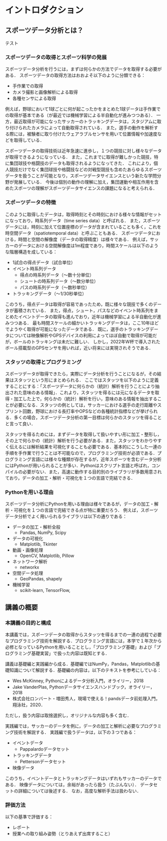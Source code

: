 # イントロダクション

## スポーツデータ分析とは？

テスト

### スポーツデータの取得とスポーツ科学の発展

スポーツデータ分析を行うには，まずは何らかの方法でデータを取得する必要がある．
スポーツデータの取得方法はおおよそ以下のように分類できる：

- 手作業での取得
- カメラ撮影と画像解析による取得
- 各種センサによる取得

例えば，野球において1球ごとに何が起こったかをまとめた1球データは手作業での取得が基本である（が最近では機械学習による半自動化が進みつつある）．
一方，最近取得が可能になったサッカーのトラッキングデータは，スタジアムに取り付けられたカメラによって自動取得されている．
また，選手の動作を解析する際には，被験者に取り付けたウェアラブルセンサを用いて位置情報や加速度などを取得している．

スポーツデータの取得技術は近年急速に進歩し，１つの競技に対し様々なデータが取得できるようになっている．
また，これまでに取得が難しかった競技，特に集団球技や格闘技のデータも取得されるようになってきた．
これにより，個人競技だけでなく集団球技や格闘技などの対戦型競技も含めたあらゆるスポーツデータを扱うことが可能となり，スポーツデータサイエンスという新たな学問分野が発展している．
今後は個別の動作の理解に加え，集団運動や相互作用を含めたスポーツの理解がスポーツデータサイエンスの課題になると考えられる．

### スポーツデータの特徴
このように取得したデータは，取得時刻とその時刻における様々な情報がセットになっており，時系列データ（time series data）と呼ばれる．
また，スポーツデータには，時刻に加えて位置座標のデータが含まれていることも多く，これを時空間データ（spatiotemporal data）と呼ぶこともある．
スポーツデータにおける，時間と空間の解像度（データの取得精度）は様々である．
例えば，サッカーのデータにおける空間解像度は1m程度であり，時間スケールは以下のような階層構造を成している：

- 1試合の得点データ（試合単位）
- イベント時系列データ
    - 得点の時系列データ（〜数十分単位）
    - シュートの時系列データ（〜数分単位）
    - パスの時系列データ（〜数秒単位）
- トラッキングデータ（〜1/30秒単位）

このうち，得点データは取得が容易であったため，既に様々な競技で多くのデータが蓄積されている．
また，得点，シュート，パスなどのイベント時系列をまとめたイベントデータの取得も進んでおり，近年は機械学習による半自動化が進みつつある．
最も時間スケールの細かいトラッキングデータは，ここ10年ほどでようやく取得が可能になったデータである．
既に，選手のトラッキングデータについては映像解析やGPSデバイスの利用によってほぼ自動で取得が可能だが，ボールのトラッキングは未だに難しい．
しかし，2022年W杯で導入されたボール搭載型のGPSセンサを用いれば，近い将来には実現されそうである．

### スタッツの取得とプログラミング

スポーツデータが取得できたら，実際にデータ分析を行うことになるが，その結果はスタッツという形にまとめられる．
ここではスタッツを以下のように定義することにする：「スポーツデータに何らかの（統計）解析を行うことにより抽出された意味のある情報」．これより，スタッツを得るには元になるデータを取得・加工した上で，何らかの（統計）解析を行い，意味のある情報を抽出することが必要になる．スタッツの例としては，サッカーにおける選手の走行距離やスプリント回数，野球における長打率やOPSなどの各種統計指標などが挙げられる．多くの場合，スポーツデータ分析の第一目標は何らかのスタッツを得ることと言って良い．

スタッツを得るためには，まずデータを取得して扱いやすい形に加工・整形し，その上で何らかの（統計）解析を行う必要がある．また，スタッツをわかりやすく伝えるには解析結果を可視化することも必要である．基本的にこうした一連の手順を手作業で行うことは不可能なので，プログラミング技術が必須である．プログラミング言語には様々な種類が存在するが，近年スポーツを含むデータ分析にはPythonが用いられることが多い．Pythonはスクリプト言語と呼ばれ，コンパイルの必要がない．また，高速に動作する目的別のライブラリが多数用意されており，データの加工・解析・可視化を１つの言語で完結できる．

### Pythonを用いる理由

スポーツデータ分析にPythonを用いる理由は様々であるが，データの加工・解析・可視化を１つの言語で完結できる点が特に重要だろう．
例えば，スポーツデータ分析でよく用いられるライブラリは以下の通りである：

- データの加工・解析全般
    - Pandas, NumPy, Scipy
- データの可視化
    - Matplotlib, Tkinter
- 動画・画像処理
    - OpenCV, Matplotlib, Pillow
- ネットワーク解析
    - networkx
- 空間データ処理
    - GeoPandas, shapely
- 機械学習
    - scikit-learn, TensorFlow, 

## 講義の概要

### 本講義の目的と構成

本講義では，スポーツデータの取得からスタッツを得るまでの一連の過程で必要なプログラミング技術を解説する．プログラミング言語には，本学で１年次から必修となっているPythonを用いることとし，「プログラミング基礎」および「プログラミング基礎実習」で扱った内容は既知とする．

講義は基礎編と実践編から成る．基礎編ではNumPy，Pandas，Matplotlibの基礎知識について解説する．基礎編の内容は，以下のテキストを参考にしている：

- Wes McKinney, Pythonによるデータ分析入門，オライリー，2018
- Jake VanderPlas, Pythonデータサイエンスハンドブック，オライリー，2018
- 株式会社ロンバート・増田秀人，現場で使える！pandsデータ前処理入門，翔泳社，2020．

ただし，扱う内容は取捨選択し，オリジナルな内容も多く含む．

実践編では，サッカーのデータを例に，データの加工と解析に必要なプログラミング技術を解説する．
実践編で扱うデータは，以下の３つである：
- イベントデータ
    - Pappalardoデータセット
- トラッキングデータ
    - Pettersonデータセット
- 映像データ

このうち，イベントデータとトラッキングデータはいずれもサッカーのデータである．
映像データについては，余裕があったら扱う（たぶんない）．
データセットの詳細については後述する．
なお，高度な解析手法は扱わない．

### 評価方法

以下の基準で評価する：
- レポート
- 授業への取り組み姿勢（とりあえず出席すること）

<!-- ## プログラミングの心得

- まずはググる
    - 文章ではなく短いキーワードで検索する
        - `numpy 並び替え 昇順`
    - ページ内検索（`Ctrl+F`, `Ctrl+G`）を活用する
    - 自分用のチートシートを作る

- 英語が読めるようになる
    - 関数名や変数名はほぼ英語
    - エラーの説明は英語
    - 日本語化されている情報が少ない
    - 困ったときの[DeepL](https://www.deepl.com/ja/translator)

- パソコンを使いこなす
    - パソコンを整理する（後述）
    - 使いやすい環境にカスタマイズする
    - キーボードショートカットを覚える

- 最低限の基本機能だけ覚える
    - プログラミング基礎の内容
        - リストの操作，辞書，for文，if文，関数
    - NumPy配列の生成，参照，条件付き抽出，操作
    - DataFrameの参照，条件付き抽出，操作
    - Matplotlibの`plot`関数の使い方

- 後はとにかくググる

- 手を動かす
    - 実際にデータ分析をするようになるとすぐに上達する

- 環境を整える
    - 椅子
    - サブディスプレイ
    - キーボード
    - トラックボール -->